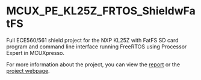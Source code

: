 # MCUX_PE_KL25Z_FRTOS_ShieldwFatFS
 Full ECE560/561 shield project for the NXP KL25Z with FatFS SD card program and command line interface running FreeRTOS using Processor Expert in MCUXpresso.  
   
 For more information about the project, you can view the [report](https://github.com/mjdargen/MCUX_PE_KL25Z_FRTOS_ShieldwFatFS/blob/master/633%20report%20-%20mjdargen.pdf) or the [project webpage](https://mjdargen.github.io/MCUX_PE_KL25Z_FRTOS_ShieldwFatFS).
